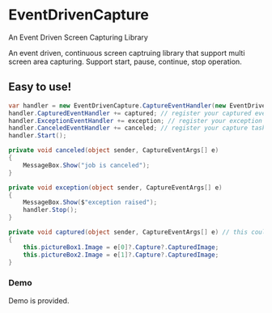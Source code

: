 # EventDrivenCapture
An Event Driven Screen Capturing Library

An event driven, continuous screen captruing library that support multi screen area capturing. Support start, pause, continue, stop operation.

## Easy to use!
```csharp
var handler = new EventDrivenCapture.CaptureEventHandler(new EventDrivenCapture.Capture[1] { new Capture(new CaptureSetting(100,100,100,100)) }); // init handler, require screen area settings
handler.CapturedEventHandler += captured; // register your captured event handler, like refreshing the screen
handler.ExceptionEventHandler += exception; // register your exception handler, 
handler.CanceledEventHandler += canceled; // register your capture task cancel handler
handler.Start();

private void canceled(object sender, CaptureEventArgs[] e)
{
    MessageBox.Show("job is canceled");
}

private void exception(object sender, CaptureEventArgs[] e)
{
    MessageBox.Show($"exception raised");
    handler.Stop();
}

private void captured(object sender, CaptureEventArgs[] e) // this could throw exception, for testing ExceptionEventHandler purpose
{
    this.pictureBox1.Image = e[0]?.Capture?.CapturedImage;
    this.pictureBox2.Image = e[1]?.Capture?.CapturedImage;
}
```
### Demo
Demo is provided.
